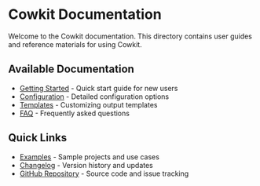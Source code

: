 # Cowkit Documentation

Welcome to the Cowkit documentation. This directory contains user guides and reference materials for using Cowkit.

## Available Documentation

- [Getting Started](getting-started.md) - Quick start guide for new users
- [Configuration](configuration.md) - Detailed configuration options
- [Templates](templates.md) - Customizing output templates
- [FAQ](faq.md) - Frequently asked questions

## Quick Links

- [Examples](../examples/) - Sample projects and use cases
- [Changelog](../CHANGELOG.md) - Version history and updates
- [GitHub Repository](https://github.com/svbaelen/cowkit) - Source code and issue tracking
